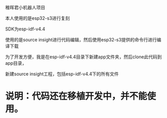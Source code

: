 稚晖君小机器人项目

本人使用的是esp32-s3进行复刻

SDK为esp-idf-v4.4

使用的是source insight进行代码编辑，然后使用esp32-s3提供的命令行进行编译下载

为了开发方便，我是在esp-idf-v4.4目录下新建app文件夹，然后clone此代码到app目录，

新建source insight工程，包括esp-idf-v4.4下的所有文件



# 说明：代码还在移植开发中，并不能使用。
